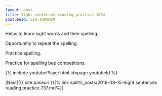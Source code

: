 ```yaml
---
layout: post
title: Sight sentences reading practice 1084
youtubeId: uiX-sUP0HCM
---
```

 
 
Helps to learn sight words and their spelling.

Opportunitiy to repeat the spelling. 

Practice spelling. 
 
Practice for spelling bee competitions. 
 
{% include youtubePlayer.html id=page.youtubeId %}
 
 

[Next]({{ site.baseurl }}{% link  split1/_posts/2016-08-15-Sight sentences reading practice 737.md%})
 
